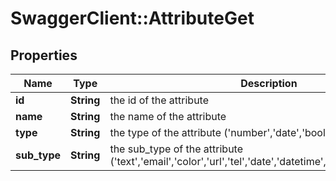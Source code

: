 # SwaggerClient::AttributeGet

## Properties
Name | Type | Description | Notes
------------ | ------------- | ------------- | -------------
**id** | **String** | the id of the attribute | [optional] 
**name** | **String** | the name of the attribute | [optional] 
**type** | **String** | the type of the attribute (&#39;number&#39;,&#39;date&#39;,&#39;boolean&#39;,&#39;text&#39;) | [optional] 
**sub_type** | **String** | the sub_type of the attribute (&#39;text&#39;,&#39;email&#39;,&#39;color&#39;,&#39;url&#39;,&#39;tel&#39;,&#39;date&#39;,&#39;datetime&#39;,&#39;time&#39;,&#39;integer&#39;,&#39;float&#39;) | [optional] 


